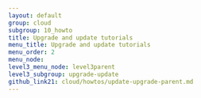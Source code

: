 ```yaml
---
layout: default
group: cloud
subgroup: 10_howto
title: Upgrade and update tutorials
menu_title: Upgrade and update tutorials
menu_order: 2
menu_node: 
level3_menu_node: level3parent
level3_subgroup: upgrade-update
github_link21: cloud/howtos/update-upgrade-parent.md
---
```


